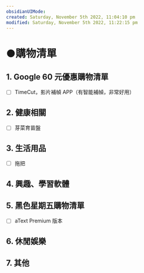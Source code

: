 ```yaml
---
obsidianUIMode: 
created: Saturday, November 5th 2022, 11:04:10 pm
modified: Saturday, November 5th 2022, 11:22:15 pm
---
```

# ●購物清單

## 1. Google 60 元優惠購物清單
- [ ] TimeCut，影片補幀 APP（有智能補幀，非常好用）

## 2. 健康相關
- [ ] 芽菜育苗盤

## 3. 生活用品
- [ ] 拖把

## 4. 興趣、學習軟體

## 5. 黑色星期五購物清單
- [ ] aText Premium 版本

## 6. 休閒娛樂


## 7. 其他